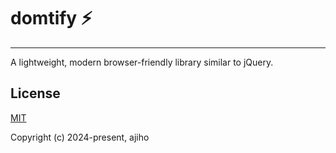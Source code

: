 # domtify ⚡

---

A lightweight, modern browser-friendly library similar to jQuery.



## License

[MIT](https://github.com/ajiho/domtify/blob/master/LICENSE)

Copyright (c) 2024-present, ajiho









  


